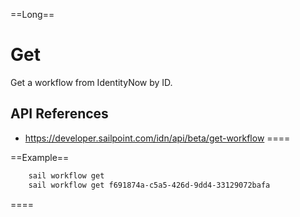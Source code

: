 ==Long==

# Get
	
Get a workflow from IdentityNow by ID. 

## API References
 - https://developer.sailpoint.com/idn/api/beta/get-workflow
====

==Example==

```bash
    sail workflow get
    sail workflow get f691874a-c5a5-426d-9dd4-33129072bafa
```
====